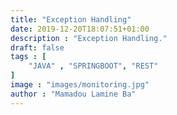 ```yaml
---
title: "Exception Handling"
date: 2019-12-20T18:07:51+01:00
description : "Exception Handling."
draft: false
tags : [
    "JAVA" , "SPRINGBOOT", "REST"
]
image : "images/monitoring.jpg"
author : "Mamadou Lamine Ba"
---
```


